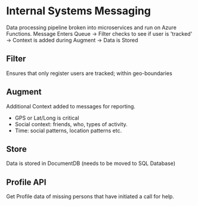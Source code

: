 # Internal Systems Messaging
Data processing pipeline broken into microservices and run on Azure Functions.
Message Enters Queue -> Filter checks to see if user is 'tracked' -> Context is added during Augment -> Data is Stored

## Filter
Ensures that only register users are tracked; within geo-boundaries

## Augment
Additional Context added to messages for reporting.
- GPS or Lat/Long is critical
- Social context: friends, who, types of activity.
- Time: social patterns, location patterns etc.

## Store
Data is stored in DocumentDB (needs to be moved to SQL Database)

## Profile API
Get Profile data of missing persons that have initiated a call for help.
